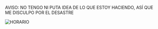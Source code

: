 AVISO:
NO TENGO NI PUTA IDEA DE LO QUE ESTOY HACIENDO, ASÍ QUE ME DISCULPO POR EL DESASTRE

![HORARIO](https://github.com/user-attachments/assets/214a1980-c32d-4e11-9fb4-68908cc19f75)




